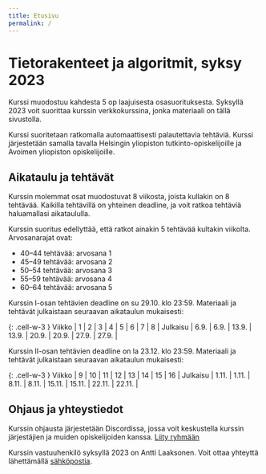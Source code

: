 ```yaml
---
title: Etusivu
permalink: /
---
```

    
# Tietorakenteet ja algoritmit, syksy 2023

Kurssi muodostuu kahdesta 5 op laajuisesta osasuorituksesta. Syksyllä 2023 voit suorittaa kurssin verkkokurssina, jonka materiaali on tällä sivustolla.

Kurssi suoritetaan ratkomalla automaattisesti palautettavia tehtäviä. Kurssi järjestetään samalla tavalla Helsingin yliopiston tutkinto-opiskelijoille ja Avoimen yliopiston opiskelijoille.

## Aikataulu ja tehtävät

Kurssin molemmat osat muodostuvat 8 viikosta, joista kullakin on 8 tehtävää. Kaikilla tehtävillä on yhteinen deadline, ja voit ratkoa tehtäviä haluamallasi aikataululla.

Kurssin suoritus edellyttää, että ratkot ainakin 5 tehtävää kultakin viikolta. Arvosanarajat ovat:

* 40–44 tehtävää: arvosana 1
* 45–49 tehtävää: arvosana 2
* 50–54 tehtävää: arvosana 3
* 55–59 tehtävää: arvosana 4
* 60–64 tehtävää: arvosana 5

Kurssin I-osan tehtävien deadline on su 29.10. klo 23:59. Materiaali ja tehtävät julkaistaan seuraavan aikataulun mukaisesti:

{: .cell-w-3 }
Viikko | 1 | 2 | 3 | 4 | 5 | 6 | 7 | 8 |
Julkaisu | 6.9. | 6.9. | 13.9. | 13.9. | 20.9. | 20.9. | 27.9. | 27.9. |

Kurssin II-osan tehtävien deadline on la 23.12. klo 23:59. Materiaali ja tehtävät julkaistaan seuraavan aikataulun mukaisesti:

{: .cell-w-3 }
Viikko | 9 | 10 | 11 | 12 | 13 | 14 | 15 | 16 |
Julkaisu | 1.11. | 1.11. | 8.11. | 8.11. | 15.11. | 15.11. | 22.11. | 22.11. |

## Ohjaus ja yhteystiedot

Kurssin ohjausta järjestetään Discordissa, jossa voit keskustella kurssin järjestäjien ja muiden opiskelijoiden kanssa. [Liity ryhmään](https://study.cs.helsinki.fi/discord/join/tira)

Kurssin vastuuhenkilö syksyllä 2023 on Antti Laaksonen. Voit ottaa yhteyttä lähettämällä [sähköpostia](mailto:ahslaaks@cs.helsinki.fi).
